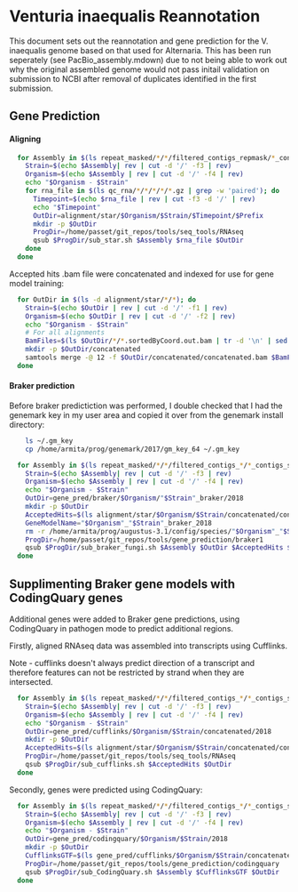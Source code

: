 # Venturia inaequalis Reannotation

This document sets out the reannotation and gene prediction for the V. inaequalis genome based on that used for Alternaria. This has been run seperately (see PacBio_assembly.mdown) due to not being able to work out why the original assembled genome would not pass initail validation on submission to NCBI after removal of duplicates identified in the first submission.

## Gene Prediction


#### Aligning



```bash
  for Assembly in $(ls repeat_masked/*/*/filtered_contigs_repmask/*_contigs_unmasked.fa | grep -w '172_pacbio'); do
    Strain=$(echo $Assembly| rev | cut -d '/' -f3 | rev)
    Organism=$(echo $Assembly | rev | cut -d '/' -f4 | rev)
    echo "$Organism - $Strain"
    for rna_file in $(ls qc_rna/*/*/*/*/*.gz | grep -w 'paired'); do
      Timepoint=$(echo $rna_file | rev | cut -f3 -d '/' | rev)
      echo "$Timepoint"
      OutDir=alignment/star/$Organism/$Strain/$Timepoint/$Prefix
      mkdir -p $OutDir
      ProgDir=/home/passet/git_repos/tools/seq_tools/RNAseq
      qsub $ProgDir/sub_star.sh $Assembly $rna_file $OutDir
    done
  done
```


Accepted hits .bam file were concatenated and indexed for use for gene model training:

```bash
  for OutDir in $(ls -d alignment/star/*/*); do
    Strain=$(echo $OutDir | rev | cut -d '/' -f1 | rev)
    Organism=$(echo $OutDir | rev | cut -d '/' -f2 | rev)
    echo "$Organism - $Strain"
    # For all alignments
    BamFiles=$(ls $OutDir/*/*.sortedByCoord.out.bam | tr -d '\n' | sed 's/.bam/.bam /g')
    mkdir -p $OutDir/concatenated
    samtools merge -@ 12 -f $OutDir/concatenated/concatenated.bam $BamFiles
  done
```

#### Braker prediction

Before braker predictiction was performed, I double checked that I had the
genemark key in my user area and copied it over from the genemark install
directory:

```bash
	ls ~/.gm_key
	cp /home/armita/prog/genemark/2017/gm_key_64 ~/.gm_key
```


```bash
  for Assembly in $(ls repeat_masked/*/*/filtered_contigs_*/*_contigs_softmasked.fa | grep '172_pacbio'); do
    Strain=$(echo $Assembly| rev | cut -d '/' -f3 | rev)
    Organism=$(echo $Assembly | rev | cut -d '/' -f4 | rev)
    echo "$Organism - $Strain"
    OutDir=gene_pred/braker/$Organism/"$Strain"_braker/2018
    mkdir -p $OutDir
    AcceptedHits=$(ls alignment/star/$Organism/$Strain/concatenated/concatenated.bam)
    GeneModelName="$Organism"_"$Strain"_braker_2018
    rm -r /home/armita/prog/augustus-3.1/config/species/"$Organism"_"$Strain"_braker_2018
    ProgDir=/home/passet/git_repos/tools/gene_prediction/braker1
    qsub $ProgDir/sub_braker_fungi.sh $Assembly $OutDir $AcceptedHits $GeneModelName
  done
```


## Supplimenting Braker gene models with CodingQuary genes

Additional genes were added to Braker gene predictions, using CodingQuary in
pathogen mode to predict additional regions.

Firstly, aligned RNAseq data was assembled into transcripts using Cufflinks.

Note - cufflinks doesn't always predict direction of a transcript and
therefore features can not be restricted by strand when they are intersected.

```bash
  for Assembly in $(ls repeat_masked/*/*/filtered_contigs_*/*_contigs_softmasked.fa | grep "172_pacbio"); do
    Strain=$(echo $Assembly| rev | cut -d '/' -f3 | rev)
    Organism=$(echo $Assembly | rev | cut -d '/' -f4 | rev)
    echo "$Organism - $Strain"
    OutDir=gene_pred/cufflinks/$Organism/$Strain/concatenated/2018
    mkdir -p $OutDir
    AcceptedHits=$(ls alignment/star/$Organism/$Strain/concatenated/concatenated.bam)
    ProgDir=/home/passet/git_repos/tools/seq_tools/RNAseq
    qsub $ProgDir/sub_cufflinks.sh $AcceptedHits $OutDir
  done
```


Secondly, genes were predicted using CodingQuary:

```bash
  for Assembly in $(ls repeat_masked/*/*/filtered_contigs_*/*_contigs_softmasked.fa | grep "172_pacbio"); do
    Strain=$(echo $Assembly| rev | cut -d '/' -f3 | rev)
    Organism=$(echo $Assembly | rev | cut -d '/' -f4 | rev)
    echo "$Organism - $Strain"
    OutDir=gene_pred/codingquary/$Organism/$Strain/2018
    mkdir -p $OutDir
    CufflinksGTF=$(ls gene_pred/cufflinks/$Organism/$Strain/concatenated/2018/transcripts.gtf)
    ProgDir=/home/passet/git_repos/tools/gene_prediction/codingquary
    qsub $ProgDir/sub_CodingQuary.sh $Assembly $CufflinksGTF $OutDir
  done
```

<!--
Then, additional transcripts were added to Braker gene models, when CodingQuary
genes were predicted in regions of the genome, not containing Braker gene
models:

```bash
for BrakerGff in $(ls gene_pred/braker/*/*_braker/2018/*/augustus.gff3); do
Strain=$(echo $BrakerGff| rev | cut -d '/' -f3 | rev | sed 's/_braker_new//g' | sed 's/_braker_pacbio//g' | sed 's/_braker//g')
Organism=$(echo $BrakerGff | rev | cut -d '/' -f4 | rev)
echo "$Organism - $Strain"
Assembly=$(ls repeat_masked/$Organism/$Strain/filtered_contigs/*_contigs_softmasked_repeatmasker_TPSI_appended.fa)
CodingQuaryGff=$(ls gene_pred/codingquary/$Organism/$Strain/2018/out/PredictedPass.gff3)
PGNGff=$(ls gene_pred/codingquary/$Organism/$Strain/2018/out/PGN_predictedPass.gff3)
AddDir=gene_pred/codingquary/$Organism/$Strain/2018/additional
FinalDir=gene_pred/final/$Organism/$Strain/final_2018
AddGenesList=$AddDir/additional_genes.txt
AddGenesGff=$AddDir/additional_genes.gff
FinalGff=$AddDir/combined_genes.gff
mkdir -p $AddDir
mkdir -p $FinalDir

for x in $CodingQuaryGff $PGNGff; do
  bedtools intersect -v -a $x -b $BrakerGff | grep 'gene'| cut -f2 -d'=' | cut -f1 -d';'
done > $AddGenesList

for y in $CodingQuaryGff $PGNGff; do
  ProgDir=/home/armita/git_repos/emr_repos/tools/seq_tools/feature_annotation
  $ProgDir/gene_list_to_gff.pl $AddGenesList $y CodingQuarry_v2.0 ID CodingQuary
done > $AddGenesGff
ProgDir=/home/armita/git_repos/emr_repos/tools/gene_prediction/codingquary
# -
# This section is edited
$ProgDir/add_CodingQuary_features.pl $AddGenesGff $Assembly > $AddDir/add_genes_CodingQuary_unspliced.gff3
$ProgDir/correct_CodingQuary_splicing.py --inp_gff $AddDir/add_genes_CodingQuary_unspliced.gff3 > $FinalDir/final_genes_CodingQuary.gff3
# -
$ProgDir/gff2fasta.pl $Assembly $FinalDir/final_genes_CodingQuary.gff3 $FinalDir/final_genes_CodingQuary
cp $BrakerGff $FinalDir/final_genes_Braker.gff3
$ProgDir/gff2fasta.pl $Assembly $FinalDir/final_genes_Braker.gff3 $FinalDir/final_genes_Braker
cat $FinalDir/final_genes_Braker.pep.fasta $FinalDir/final_genes_CodingQuary.pep.fasta | sed -r 's/\*/X/g' > $FinalDir/final_genes_combined.pep.fasta
cat $FinalDir/final_genes_Braker.cdna.fasta $FinalDir/final_genes_CodingQuary.cdna.fasta > $FinalDir/final_genes_combined.cdna.fasta
cat $FinalDir/final_genes_Braker.gene.fasta $FinalDir/final_genes_CodingQuary.gene.fasta > $FinalDir/final_genes_combined.gene.fasta
cat $FinalDir/final_genes_Braker.upstream3000.fasta $FinalDir/final_genes_CodingQuary.upstream3000.fasta > $FinalDir/final_genes_combined.upstream3000.fasta

GffBraker=$FinalDir/final_genes_CodingQuary.gff3
GffQuary=$FinalDir/final_genes_Braker.gff3
GffAppended=$FinalDir/final_genes_appended.gff3
cat $GffBraker $GffQuary > $GffAppended
done
```

The final number of genes per isolate was observed using:
```bash
  for DirPath in $(ls -d gene_pred/final/*/*/final_2018); do
    Strain=$(echo $DirPath| rev | cut -d '/' -f2 | rev)
    Organism=$(echo $DirPath | rev | cut -d '/' -f3 | rev)
    echo "$Organism - $Strain"
    cat $DirPath/final_genes_Braker.pep.fasta | grep '>' | wc -l;
    cat $DirPath/final_genes_CodingQuary.pep.fasta | grep '>' | wc -l;
    cat $DirPath/final_genes_combined.pep.fasta | grep '>' | wc -l;
    echo "";
  done
```

The number of genes predicted by Braker, supplimented by CodingQuary and in the
final combined dataset was shown:


In preperation for submission to ncbi, gene models were renamed and duplicate gene features were identified and removed.
 * no duplicate genes were identified


```bash
for GffAppended in $(ls gene_pred/final/*/*/final_2018/final_genes_appended_renamed.gff3); do
Strain=$(echo $GffAppended | rev | cut -d '/' -f3 | rev)
Organism=$(echo $GffAppended | rev | cut -d '/' -f4 | rev)
echo "$Organism - $Strain"
FinalDir=gene_pred/final/$Organism/$Strain/final_2018
GffFiltered=$FinalDir/filtered_duplicates.gff
ProgDir=/home/armita/git_repos/emr_repos/tools/gene_prediction/codingquary
$ProgDir/remove_dup_features.py --inp_gff $GffAppended --out_gff $GffFiltered
GffRenamed=$FinalDir/final_genes_appended_renamed.gff3
LogFile=$FinalDir/final_genes_appended_renamed.log
ProgDir=/home/armita/git_repos/emr_repos/tools/gene_prediction/codingquary
$ProgDir/gff_rename_genes.py --inp_gff $GffFiltered --conversion_log $LogFile > $GffRenamed
rm $GffFiltered
Assembly=$(ls repeat_masked/$Organism/$Strain/*/*_softmasked_repeatmasker_TPSI_appended.fa)
$ProgDir/gff2fasta.pl $Assembly $GffRenamed gene_pred/final/$Organism/$Strain/final_2018/final_genes_appended_renamed
# The proteins fasta file contains * instead of Xs for stop codons, these should
# be changed
sed -i 's/\*/X/g' gene_pred/final/$Organism/$Strain/final_2018/final_genes_appended_renamed.pep.fasta
done
```
-->


